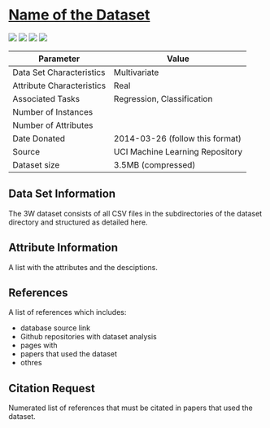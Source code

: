 # [Name of the Dataset](https://dataset/link)

 ![](https://img.shields.io/badge/sector-power-skyblue.svg)
 ![](https://img.shields.io/badge/label-yes-blue.svg)
 ![](https://img.shields.io/badge/time--series-yes-blue.svg)
 ![](<https://img.shields.io/badge/experimental+real-green.svg>)

 Parameter | Value
---- | ----
Data Set Characteristics | Multivariate
Attribute Characteristics | Real
Associated Tasks | Regression, Classification
Number of Instances	| 
Number of Attributes | 
Date Donated | 2014-03-26 (follow this format)
Source | UCI Machine Learning Repository
Dataset size | 3.5MB (compressed)

## Data Set Information  
The 3W dataset consists of all CSV files in the subdirectories of the dataset directory and structured as detailed here.

## Attribute Information
A list with the attributes and the desciptions.

## References
A list of references which includes:
* database source link
* Github repositories with dataset analysis
* pages with 
* papers that used the dataset
* othres

## Citation Request
Numerated list of references that must be citated in papers that used the dataset.
